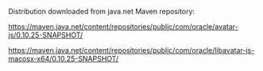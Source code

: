 Distribution downloaded from java.net Maven repository:

https://maven.java.net/content/repositories/public/com/oracle/avatar-js/0.10.25-SNAPSHOT/

https://maven.java.net/content/repositories/public/com/oracle/libavatar-js-macosx-x64/0.10.25-SNAPSHOT/